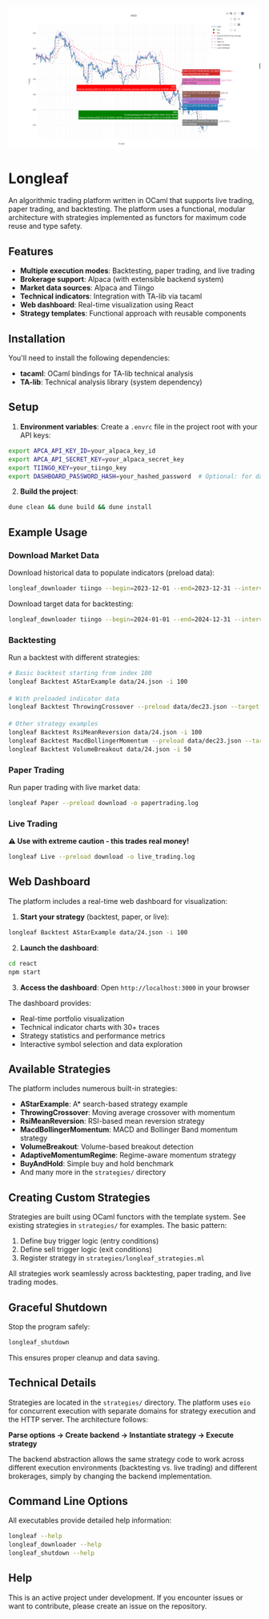 ![Longleaf](static/screenshot.png)

# Longleaf

An algorithmic trading platform written in OCaml that supports live trading, paper trading, and backtesting. The platform uses a functional, modular architecture with strategies implemented as functors for maximum code reuse and type safety.

## Features

- **Multiple execution modes**: Backtesting, paper trading, and live trading
- **Brokerage support**: Alpaca (with extensible backend system)
- **Market data sources**: Alpaca and Tiingo
- **Technical indicators**: Integration with TA-lib via tacaml
- **Web dashboard**: Real-time visualization using React
- **Strategy templates**: Functional approach with reusable components

## Installation

You'll need to install the following dependencies:
- **tacaml**: OCaml bindings for TA-lib technical analysis
- **TA-lib**: Technical analysis library (system dependency)

## Setup

1. **Environment variables**: Create a `.envrc` file in the project root with your API keys:

```bash
export APCA_API_KEY_ID=your_alpaca_key_id
export APCA_API_SECRET_KEY=your_alpaca_secret_key
export TIINGO_KEY=your_tiingo_key
export DASHBOARD_PASSWORD_HASH=your_hashed_password  # Optional: for dashboard auth
```

2. **Build the project**:
```bash
dune clean && dune build && dune install
```

## Example Usage

### Download Market Data

Download historical data to populate indicators (preload data):
```bash
longleaf_downloader tiingo --begin=2023-12-01 --end=2023-12-31 --interval=10 --timeframe=minute data/dec23.json
```

Download target data for backtesting:
```bash
longleaf_downloader tiingo --begin=2024-01-01 --end=2024-12-31 --interval=10 --timeframe=minute data/24.json
```

### Backtesting

Run a backtest with different strategies:
```bash
# Basic backtest starting from index 100
longleaf Backtest AStarExample data/24.json -i 100

# With preloaded indicator data
longleaf Backtest ThrowingCrossover --preload data/dec23.json --target data/24.json

# Other strategy examples
longleaf Backtest RsiMeanReversion data/24.json -i 100
longleaf Backtest MacdBollingerMomentum --preload data/dec23.json --target data/24.json
longleaf Backtest VolumeBreakout data/24.json -i 50
```

### Paper Trading

Run paper trading with live market data:
```bash
longleaf Paper --preload download -o papertrading.log
```

### Live Trading

**⚠️ Use with extreme caution - this trades real money!**
```bash
longleaf Live --preload download -o live_trading.log
```

## Web Dashboard

The platform includes a real-time web dashboard for visualization:

1. **Start your strategy** (backtest, paper, or live):
```bash
longleaf Backtest AStarExample data/24.json -i 100
```

2. **Launch the dashboard**:
```bash
cd react
npm start
```

3. **Access the dashboard**: Open `http://localhost:3000` in your browser

The dashboard provides:
- Real-time portfolio visualization
- Technical indicator charts with 30+ traces
- Strategy statistics and performance metrics
- Interactive symbol selection and data exploration

## Available Strategies

The platform includes numerous built-in strategies:

- **AStarExample**: A* search-based strategy example
- **ThrowingCrossover**: Moving average crossover with momentum
- **RsiMeanReversion**: RSI-based mean reversion strategy
- **MacdBollingerMomentum**: MACD and Bollinger Band momentum strategy
- **VolumeBreakout**: Volume-based breakout detection
- **AdaptiveMomentumRegime**: Regime-aware momentum strategy
- **BuyAndHold**: Simple buy and hold benchmark
- And many more in the `strategies/` directory

## Creating Custom Strategies

Strategies are built using OCaml functors with the template system. See existing strategies in `strategies/` for examples. The basic pattern:

1. Define buy trigger logic (entry conditions)
2. Define sell trigger logic (exit conditions)  
3. Register strategy in `strategies/longleaf_strategies.ml`

All strategies work seamlessly across backtesting, paper trading, and live trading modes.

## Graceful Shutdown

Stop the program safely:
```bash
longleaf_shutdown
```

This ensures proper cleanup and data saving.

## Technical Details

Strategies are located in the `strategies/` directory. The platform uses `eio` for concurrent execution with separate domains for strategy execution and the HTTP server. The architecture follows:

**Parse options → Create backend → Instantiate strategy → Execute strategy**

The backend abstraction allows the same strategy code to work across different execution environments (backtesting vs. live trading) and different brokerages, simply by changing the backend implementation.

## Command Line Options

All executables provide detailed help information:
```bash
longleaf --help
longleaf_downloader --help
longleaf_shutdown --help
```

## Help

This is an active project under development. If you encounter issues or want to contribute, please create an issue on the repository.